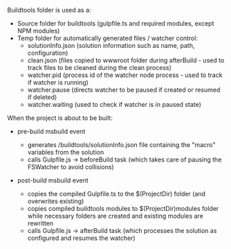 ﻿Buildtools folder is used as a:

- Source folder for buildtools (gulpfile.ts and required modules, except NPM modules)
- Temp folder for automatically generated files / watcher control:
  - solutionInfo.json (solution information such as name, path, configuration)
  - clean.json (files copied to wwwroot folder during afterBuild - used to track files to be cleaned during the clean process)
  - watcher.pid (process id of the watcher node process - used to track if watcher is running)
  - watcher.pause (directs watcher to be paused if created or resumed if deleted)
  - watcher.waiting (used to check if watcher is in paused state)

When the project is about to be built:

- pre-build msbuild event
  - generates /buildtools/solutionInfo.json file containing the "macro" variables from the solution
  - calls Gulpfile.js -> beforeBuild task (which takes care of pausing the FSWatcher to avoid collisions)

- post-build msbuild event
  - copies the compiled Gulpfile.ts to the $(ProjectDir) folder (and overwrites existing)
  - copies compiled buildtools modules to $(ProjectDir)modules folder while necessary folders are created and existing modules are rewritten
  - calls Gulpfile.js -> afterBuild task (which processes the solution as configured and resumes the watcher)
